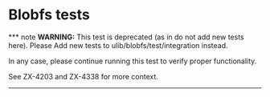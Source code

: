 # Blobfs tests

*** note
__WARNING:__ This test is deprecated (as in do not add new tests here). Please
Add new tests to ulib/blobfs/test/integration instead.

In any case, please continue running this test to verify proper functionality.

See ZX-4203 and ZX-4338 for more context.
***

